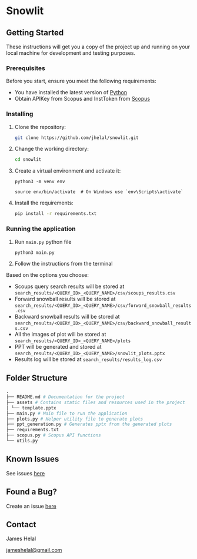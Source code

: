 # Snowlit

## Getting Started

These instructions will get you a copy of the project up and running on your local machine for development and testing purposes.

### Prerequisites

Before you start, ensure you meet the following requirements:

- You have installed the latest version of [Python](https://www.python.org/downloads/)
- Obtain APIKey from Scopus and InstToken from [Scopus](https://pybliometrics.readthedocs.io/en/stable/access.html)

### Installing

1. Clone the repository:

   ```sh
   git clone https://github.com/jhelal/snowlit.git
   ```

2. Change the working directory:

   ```sh
   cd snowlit
   ```

3. Create a virtual environment and activate it:

   ```
   python3 -m venv env

   source env/bin/activate  # On Windows use `env\Scripts\activate`
   ```

4. Install the requirements:

   ```sh
   pip install -r requirements.txt
   ```

### Running the application

1. Run `main.py` python file

   ```sh
   python3 main.py
   ```

2. Follow the instructions from the terminal

Based on the options you choose:

- Scoups query search results will be stored at `search_results/<QUERY_ID>_<QUERY_NAME>/csv/scoups_results.csv`
- Forward snowball results will be stored at `search_results/<QUERY_ID>_<QUERY_NAME>/csv/forward_snowball_results.csv`
- Backward snowball results will be stored at `search_results/<QUERY_ID>_<QUERY_NAME>/csv/backward_snowball_results.csv`
- All the images of plot will be stored at `search_results/<QUERY_ID>_<QUERY_NAME>/plots`
- PPT will be generated and stored at `search_results/<QUERY_ID>_<QUERY_NAME>/snowlit_plots.pptx`
- Results log will be stored at `search_results/results_log.csv`

## Folder Structure

```py
.
├── README.md # Documentation for the project
├── assets # Contains static files and resources used in the project
│ └── template.pptx
├── main.py # Main file to run the application
├── plots.py # Helper utility file to generate plots
├── ppt_generation.py # Generates pptx from the generated plots
├── requirements.txt
├── scopus.py # Scopus API functions
└── utils.py
```

## Known Issues

See issues [here](https://github.com/jhelal/snowlit/issues)

## Found a Bug?

Create an issue [here](https://github.com/jhelal/snowlit/issues/new/choose)

## Contact

James Helal

jameshelal@gmail.com
